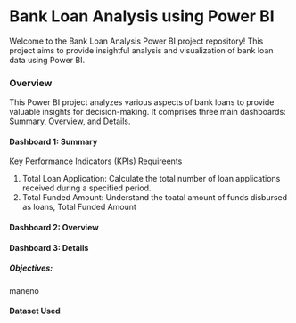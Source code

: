 # Bank Loan Analysis using Power BI
Welcome to the Bank Loan Analysis Power BI project repository! This project aims to provide insightful analysis and visualization of bank loan data using Power BI.

### Overview
This Power BI project analyzes various aspects of bank loans to provide valuable insights for decision-making. It comprises three main dashboards: Summary, Overview, and Details.

#### Dashboard 1: Summary
Key  Performance Indicators (KPIs) Requireents
1. Total Loan Application: Calculate the total number of loan applications received during a specified period.
2. Total Funded Amount: Understand the toatal amount of funds disbursed as loans, Total Funded Amount

#### Dashboard 2: Overview

#### Dashboard 3: Details
##### Objectives:
maneno

#### Dataset Used

